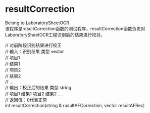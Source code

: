 # resultCorrection
Belong to LaboratorySheetOCR  
该程序是resultCorrection函数的测试程序，resultCorrection函数负责对LaboratorySheetOCR工程识别后的结果进行校对。  
  
// 对前阶段识别结果进行校正  
// 输入：识别结果 类型 vector<string>  
//      项目1  
//      结果1  
//      项目2  
//      结果2  
//      ...  
// 输出：校正后的结果 类型 string  
//      项目1 结果1 项目2 结果2 ....  
// 返回值：0代表正常  
int resultCorrection(string & rusultAFCorrection, vector<string> resultAFRec)
